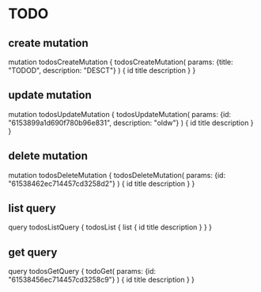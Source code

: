 # TODO

## create mutation

mutation todosCreateMutation {
  todosCreateMutation(
    params: {title: "TODOD", description: "DESCT"}
  ) {
    id
    title
    description
  }
}


## update mutation

mutation todosUpdateMutation {
  todosUpdateMutation(
    params: {id: "6153899a1d690f780b96e831", description: "oldw"}
  ) {
    id
    title
    description
  }
}

## delete mutation

mutation todosDeleteMutation {
  todosDeleteMutation(
    params: {id: "61538462ec714457cd3258d2"}
  ) {
    id
    title
    description
  }
}


## list query

query todosListQuery {
  todosList {
    list {
      id
      title
      description
    }
  }
}


## get query

query todosGetQuery {
  todoGet(
    params: {id: "61538456ec714457cd3258c9"}
  ) {
    id
    title
    description
  }
}